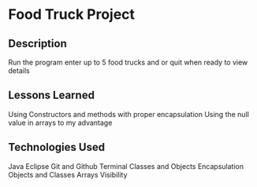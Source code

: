 # Food Truck Project

## Description
Run the program enter up to 5 food trucks and or quit when ready to view details


## Lessons Learned
Using Constructors and methods with proper encapsulation
Using the null value in arrays to my advantage

## Technologies Used
Java
Eclipse
Git and Github
Terminal
Classes and Objects
Encapsulation
Objects and Classes
Arrays
Visibility
